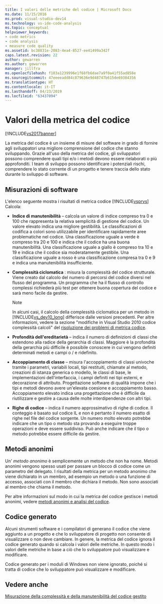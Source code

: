 ```yaml
---
title: I valori delle metriche del codice | Microsoft Docs
ms.date: 11/15/2016
ms.prod: visual-studio-dev14
ms.technology: vs-ide-code-analysis
ms.topic: conceptual
helpviewer_keywords:
- code metrics
- code analysis
- measure code quality
ms.assetid: bc38831e-2083-4ea4-8527-ee41499a342f
caps.latest.revision: 22
author: gewarren
ms.author: gewarren
manager: jillfra
ms.openlocfilehash: f103a1239996e1f68fb6dae7a9f0a41f55ad858e
ms.sourcegitcommit: 47eeeeadd84c879636e9d48747b615de69384356
ms.translationtype: HT
ms.contentlocale: it-IT
ms.lasthandoff: 04/23/2019
ms.locfileid: "63437094"
---
```

# <a name="code-metrics-values"></a>Valori della metrica del codice
[!INCLUDE[vs2017banner](../includes/vs2017banner.md)]

La metrica del codice è un insieme di misure del software in grado di fornire agli sviluppatori una migliore comprensione del codice che stanno sviluppando. Grazie all'uso della metrica del codice, gli sviluppatori possono comprendere quali tipi e/o i metodi devono essere rielaborati o più approfonditi. I team di sviluppo possono identificare i potenziali rischi, comprendere lo stato corrente di un progetto e tenere traccia dello stato durante lo sviluppo di software.  
  
## <a name="software-measurements"></a>Misurazioni di software  
 L'elenco seguente mostra i risultati di metrica codice [!INCLUDE[vsprvs](../includes/vsprvs-md.md)] Calcola:  
  
- **Indice di manutenibilità** – calcola un valore di indice compreso tra 0 e 100 che rappresenta la relativa semplicità di gestione del codice. Un valore elevato indica una migliore gestibilità. Le classificazioni di codifica a colori sono utilizzabile per identificare rapidamente aree problematiche nel codice. Una classificazione uguale a verde è compreso tra 20 e 100 e indica che il codice ha una buona manutenibilità. Una classificazione uguale a giallo è compreso tra 10 e 19 e indica che il codice sia moderatamente gestibile. Una classificazione uguale a rosso è una classificazione compresa tra 0 e 9 e indica una manutenibilità insufficiente.  
  
- **Complessità ciclomatica** : misura la complessità del codice strutturale. Viene creato dal calcolo del numero di percorsi del codice diversi nel flusso del programma. Un programma che ha il flusso di controllo complessi richiederà più test per ottenere buona copertura del codice e sarà meno facile da gestire.  
  
    > [!NOTE]
    > In alcuni casi, il calcolo della complessità ciclomatica per un metodo in [!INCLUDE[vs_dev10_long](../includes/vs-dev10-long-md.md)] differisce dalle versioni precedenti. Per altre informazioni, vedere la sezione "modifiche in Visual Studio 2010 codice complessità calcoli" del [risoluzione dei problemi di metrica codice](../code-quality/troubleshooting-code-metrics-issues.md).  
  
- **Profondità dell'ereditarietà** – indica il numero di definizioni di classi che estendono alla radice della gerarchia di classi. Maggiore è la profondità della gerarchia più difficile è possibile conoscere in cui vengono definiti determinati metodi e campi o / e ridefinito.  
  
- **Accoppiamento di classe** – misura l'accoppiamento di classi univoche tramite i parametri, variabili locali, tipi restituiti, chiamate al metodo, creazioni di istanza generica o modello, le classi di base, le implementazioni dell'interfaccia, i campi definiti nei tipi esterni, e decorazione di attributo. Progettazione software di qualità impone che i tipi e metodi devono avere un'elevata coesione e accoppiamento basso. Accoppiamento elevato indica una progettazione che è difficile da riutilizzare e gestire a causa delle molte interdipendenze con altri tipi.  
  
- **Righe di codice** – indica il numero approssimativo di righe di codice. Il conteggio è basato sul codice IL e non è pertanto il numero esatto di righe nel file del codice sorgente. Un numero molto elevato potrebbe indicare che un tipo o metodo sta provando a eseguire troppe operazioni e deve essere suddiviso. Può anche indicare che il tipo o metodo potrebbe essere difficile da gestire.  
  
## <a name="anonymous-methods"></a>Metodi anonimi  
 Un' *metodo anonimo* è semplicemente un metodo che non ha nome. Metodi anonimi vengono spesso usati per passare un blocco di codice come un parametro del delegato. I risultati della metrica per un metodo anonimo che viene dichiarato in un membro, ad esempio un metodo o una funzione di accesso, associati con il membro che dichiara il metodo. Non sono associati al membro che chiama il metodo.  
  
 Per altre informazioni sul modo in cui la metrica del codice gestisce i metodi anonimi, vedere [metodi anonimi e analisi del codice](../code-quality/anonymous-methods-and-code-analysis.md).  
  
## <a name="generated-code"></a>Codice generato  
 Alcuni strumenti software e i compilatori di generano il codice che viene aggiunto a un progetto e che lo sviluppatore di progetto non consente di visualizzare o non deve cambiare. In genere, la metrica del codice ignora il codice generato quando si calcola i valori delle metriche. In questo modo i valori delle metriche in base a ciò che lo sviluppatore può visualizzare e modificare.  
  
 Codice generato per i moduli di Windows non viene ignorato, poiché si tratta di codice che lo sviluppatore può visualizzare e modificare.  
  
## <a name="see-also"></a>Vedere anche  
 [Misurazione della complessità e della manutenibilità del codice gestito](../code-quality/measuring-complexity-and-maintainability-of-managed-code.md)
